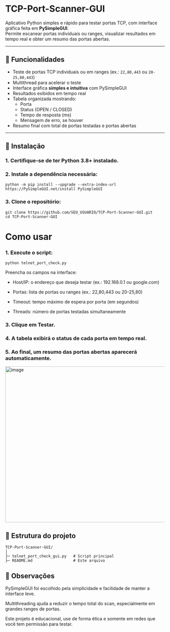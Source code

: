 # TCP-Port-Scanner-GUI

Aplicativo Python simples e rápido para testar portas TCP, com interface gráfica feita em **PySimpleGUI**.  
Permite escanear portas individuais ou ranges, visualizar resultados em tempo real e obter um resumo das portas abertas.

---

## 🔹 Funcionalidades

- Teste de portas TCP individuais ou em ranges (ex.: `22,80,443` ou `20-25,80,443`)
- Multithread para acelerar o teste
- Interface gráfica **simples e intuitiva** com PySimpleGUI
- Resultados exibidos em tempo real
- Tabela organizada mostrando:
  - Porta
  - Status (OPEN / CLOSED)
  - Tempo de resposta (ms)
  - Mensagem de erro, se houver
- Resumo final com total de portas testadas e portas abertas

---

## 🔹 Instalação

### 1. Certifique-se de ter **Python 3.8+** instalado.

### 2. Instale a dependência necessária:

```
python -m pip install --upgrade --extra-index-url https://PySimpleGUI.net/install PySimpleGUI
```
### 3. Clone o repositório:
```
git clone https://github.com/SEU_USUARIO/TCP-Port-Scanner-GUI.git
cd TCP-Port-Scanner-GUI
```
# Como usar

### 1. Execute o script: 
```
python telnet_port_check.py
```
Preencha os campos na interface:

* Host/IP: o endereço que deseja testar (ex.: 192.168.0.1 ou google.com)

* Portas: lista de portas ou ranges (ex.: 22,80,443 ou 20-25,80)

* Timeout: tempo máximo de espera por porta (em segundos)

* Threads: número de portas testadas simultaneamente

### 3. Clique em Testar.

### 4. A tabela exibirá o status de cada porta em tempo real.

### 5. Ao final, um resumo das portas abertas aparecerá automaticamente.

<img width="533" height="493" alt="image" src="https://github.com/user-attachments/assets/8c07b730-2acf-4dc2-88e5-76fda7c9e998" />





## 🔹 Estrutura do projeto

```
TCP-Port-Scanner-GUI/
│
├─ telnet_port_check_gui.py   # Script principal
├─ README.md                  # Este arquivo
```


## 🔹 Observações

PySimpleGUI foi escolhido pela simplicidade e facilidade de manter a interface leve.

Multithreading ajuda a reduzir o tempo total do scan, especialmente em grandes ranges de portas.

Este projeto é educacional, use de forma ética e somente em redes que você tem permissão para testar.






